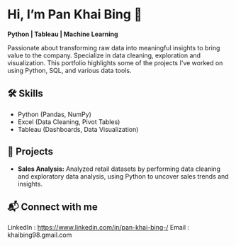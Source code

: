 # Hi, I’m Pan Khai Bing 👋

**Python | Tableau | Machine Learning**

Passionate about transforming raw data into meaningful insights to bring value to the company. Specialize in data cleaning, exploration and visualization. 
This portfolio highlights some of the projects I've worked on using Python, SQL, and various data tools.

## 🛠 Skills
- Python (Pandas, NumPy)
- Excel (Data Cleaning, Pivot Tables)
- Tableau (Dashboards, Data Visualization)


## 📂 Projects
- **Sales Analysis:** Analyzed retail datasets by performing data cleaning and exploratory data analysis, using Python to uncover sales trends and insights.

## 📬 Connect with me
LinkedIn : https://www.linkedin.com/in/pan-khai-bing-/
   Email : khaibing98.gmail.com






<!---
PanKhaiBing/PanKhaiBing is a ✨ special ✨ repository because its `README.md` (this file) appears on your GitHub profile.
You can click the Preview link to take a look at your changes.
--->
